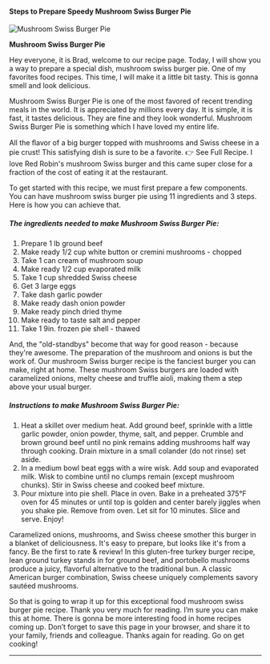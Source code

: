             

#### Steps to Prepare Speedy Mushroom Swiss Burger Pie

![Mushroom Swiss Burger Pie](https://img-global.cpcdn.com/recipes/1789e1382fa8abab/751x532cq70/mushroom-swiss-burger-pie-recipe-main-photo.jpg)

**Mushroom Swiss Burger Pie**

Hey everyone, it is Brad, welcome to our recipe page. Today, I will show you a way to prepare a special dish, mushroom swiss burger pie. One of my favorites food recipes. This time, I will make it a little bit tasty. This is gonna smell and look delicious.

Mushroom Swiss Burger Pie is one of the most favored of recent trending meals in the world. It is appreciated by millions every day. It is simple, it is fast, it tastes delicious. They are fine and they look wonderful. Mushroom Swiss Burger Pie is something which I have loved my entire life.

All the ﬂavor of a big burger topped with mushrooms and Swiss cheese in a pie crust! This satisfying dish is sure to be a favorite. 👉 See Full Recipe. I love Red Robin's mushroom Swiss burger and this came super close for a fraction of the cost of eating it at the restaurant.

To get started with this recipe, we must first prepare a few components. You can have mushroom swiss burger pie using 11 ingredients and 3 steps. Here is how you can achieve that.

##### The ingredients needed to make Mushroom Swiss Burger Pie:

1.  Prepare 1 lb ground beef
2.  Make ready 1/2 cup white button or cremini mushrooms - chopped
3.  Take 1 can cream of mushroom soup
4.  Make ready 1/2 cup evaporated milk
5.  Take 1 cup shredded Swiss cheese
6.  Get 3 large eggs
7.  Take dash garlic powder
8.  Make ready dash onion powder
9.  Make ready pinch dried thyme
10.  Make ready to taste salt and pepper
11.  Take 1 9in. frozen pie shell - thawed

And, the "old-standbys" become that way for good reason - because they're awesome. The preparation of the mushroom and onions is but the work of. Our mushroom Swiss burger recipe is the fanciest burger you can make, right at home. These mushroom Swiss burgers are loaded with caramelized onions, melty cheese and truffle aioli, making them a step above your usual burger.

##### Instructions to make Mushroom Swiss Burger Pie:

1.  Heat a skillet over medium heat. Add ground beef, sprinkle with a little garlic powder, onion powder, thyme, salt, and pepper. Crumble and brown ground beef until no pink remains adding mushrooms half way through cooking. Drain mixture in a small colander (do not rinse) set aside.
2.  In a medium bowl beat eggs with a wire wisk. Add soup and evaporated milk. Wisk to combine until no clumps remain (except mushroom chunks). Stir in Swiss cheese and cooked beef mixture.
3.  Pour mixture into pie shell. Place in oven. Bake in a preheated 375°F oven for 45 minutes or until top is golden and center barely jiggles when you shake pie. Remove from oven. Let sit for 10 minutes. Slice and serve. Enjoy!

Caramelized onions, mushrooms, and Swiss cheese smother this burger in a blanket of deliciousness. It's easy to prepare, but looks like it's from a fancy. Be the first to rate & review! In this gluten-free turkey burger recipe, lean ground turkey stands in for ground beef, and portobello mushrooms produce a juicy, flavorful alternative to the traditional bun. A classic American burger combination, Swiss cheese uniquely complements savory sautéed mushrooms.

So that is going to wrap it up for this exceptional food mushroom swiss burger pie recipe. Thank you very much for reading. I’m sure you can make this at home. There is gonna be more interesting food in home recipes coming up. Don’t forget to save this page in your browser, and share it to your family, friends and colleague. Thanks again for reading. Go on get cooking!

* * *